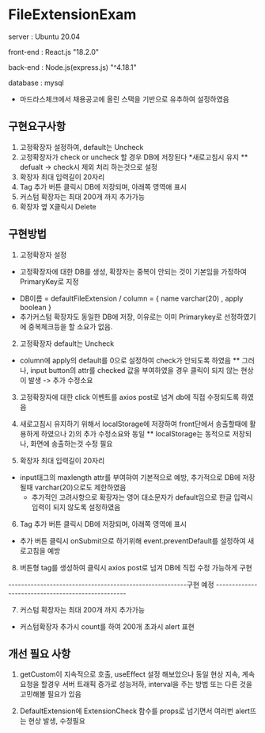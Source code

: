 # FileExtensionExam

server : Ubuntu 20.04

front-end : React.js "18.2.0"

back-end : Node.js(express.js) "^4.18.1"

database : mysql

* 마드라스체크에서 채용공고에 올린 스택을 기반으로 유추하여 설정하였음 

## 구현요구사항

1. 고정확장자 설정하여, default는 Uncheck
2. 고정확장자가 check or uncheck 할 경우 DB에 저장된다 *새로고침시 유지
  ** defualt -> check시 제외 처리 하는것으로 설정
3. 확장자 최대 입력길이 20자리
4. Tag 추가 버튼 클릭시 DB에 저장되며, 아래쪽 영역애 표시
5. 커스텀 확장자는 최대 200개 까지 추가가능
6. 확장자 옆 X클릭시 Delete

## 구현방법

1) 고정확장자 설정
  - 고정확장자에 대한 DB를 생성, 확장자는 중복이 안되는 것이 기본임을 가정하여 PrimaryKey로 지정
   * DB이름 = defaultFileExtension / column = { name varchar(20) , apply boolean }
   * 추가커스텀 확장자도 동일한 DB에 저장, 이유로는 이미 Primarykey로 선정하였기에 중복체크등을 할 소요가 없음.

2) 고정확장자 default는 Uncheck
  - column에 apply의 default를 0으로 설정하여 check가 안되도록 하였음
  ** 그러나, input button의 attr를 checked 값을 부여하였을 경우 클릭이 되지 않는 현상이 발생 -> 추가 수정소요

3) 고정확장자에 대한 click 이벤트를 axios post로 넘겨 db에 직접 수정되도록 하였음

4) 새로고침시 유지하기 위해서 localStorage에 저장하여 front단에서 송출할때에 활용하게 하였으나 2)의 추가 수정소요와 동일
  ** localStorage는 동적으로 저장되나, 화면에 송출하는것 수정 필요

5) 확장자 최대 입력길이 20자리
  - input태그의 maxlength attr를 부여햐여 기본적으로 예방, 추가적으로 DB에 저장될때 varchar(20)으로도 제한하였음
    * 추가적인 고려사항으로 확장자는 영어 대소문자가 default임으로 한글 입력시 입력이 되지 않도록 설정하였음

6) Tag 추가 버튼 클릭시 DB에 저장되며, 아래쪽 영역에 표시
  - 추가 버튼 클릭시 onSubmit으로 하기위해 event.preventDefault를 설정하여 새로고침을 예방 
  
8) 버튼형 tag를 생성하여 클릭시 axios post로 넘겨 DB에 직접 수정 가능하게 구현

--------------------------------------------------------구현 예정 --------------------------------------------------

7) 커스텀 확장자는 최대 200개 까지 추가가능
  - 커스텀확장자 추가시 count를 하여 200개 초과시 alert 표현

## 개선 필요 사항


1) getCustom이 지속적으로 호출, useEffect 설정 해보았으나 동일 현상 지속, 계속 요청을 할경우 서버 트래픽 증가로 성능저하, interval을 주는 방법 또는 다른 것을 고민해볼 필요가 있음

2) DefaultExtension에 ExtensionCheck 함수를 props로 넘기면서 여러번 alert뜨는 현상 발생, 수정필요
